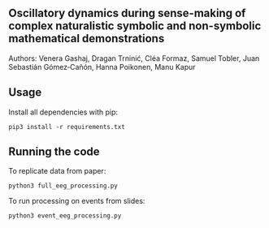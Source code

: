 ## Oscillatory dynamics during sense-making of complex naturalistic symbolic and non-symbolic mathematical demonstrations
Authors: Venera Gashaj, Dragan Trninić, Cléa Formaz, Samuel Tobler, Juan Sebastián Gómez‑Cañón, Hanna Poikonen, Manu Kapur

## Usage
Install all dependencies with pip:
```
pip3 install -r requirements.txt
```

## Running the code
To replicate data from paper:

```
python3 full_eeg_processing.py
```


To run processing on events from slides:

```
python3 event_eeg_processing.py
```
